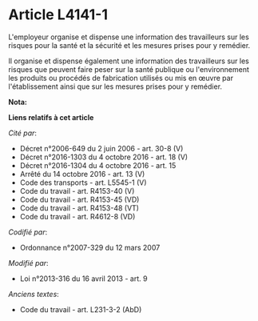 # Article L4141-1

L'employeur organise et dispense une information des travailleurs sur les risques pour la santé et la sécurité et les mesures
prises pour y remédier.

Il organise et dispense également une information des travailleurs sur les risques que peuvent faire peser sur la santé
publique ou l'environnement les produits ou procédés de fabrication utilisés ou mis en œuvre par l'établissement ainsi que
sur les mesures prises pour y remédier.

**Nota:**



**Liens relatifs à cet article**

_Cité par_:

  - Décret n°2006-649 du 2 juin 2006 - art. 30-8 (V)
  - Décret n°2016-1303 du 4 octobre 2016 - art. 18 (V)
  - Décret n°2016-1304 du 4 octobre 2016 - art. 15
  - Arrêté du 14 octobre 2016 - art. 13 (V)
  - Code des transports - art. L5545-1 (V)
  - Code du travail - art. R4153-40 (V)
  - Code du travail - art. R4153-45 (VD)
  - Code du travail - art. R4153-48 (VT)
  - Code du travail - art. R4612-8 (VD)

_Codifié par_:

  - Ordonnance n°2007-329 du 12 mars 2007

_Modifié par_:

  - Loi n°2013-316 du 16 avril 2013 - art. 9

_Anciens textes_:

  - Code du travail - art. L231-3-2 (AbD)
